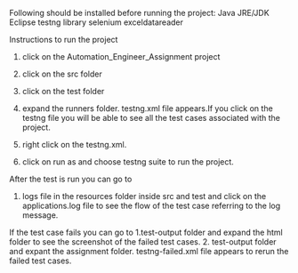 Following should be installed before running the project:
Java JRE/JDK
Eclipse
testng library
selenium 
exceldatareader


Instructions to run the project
1. click on the Automation_Engineer_Assignment project
2. click on the src folder
3. click on the test folder
4. expand the runners folder. testng.xml file appears.If you click on the testng file
you will be able to see all the test cases associated with the project.
	
5. right click on the testng.xml.
6. click on run as and choose testng suite to run the project.

After the test is run you can go to
1. logs file in the resources folder inside src and test and click 
on the applications.log file to see the flow of the test case 
referring to the log message.

If the test case fails you can go to
1.test-output folder and expand the html folder to see the screenshot of the failed 
test cases. 
2. test-output folder and expant the assignment folder. testng-failed.xml file 
appears to rerun the failed test cases.




